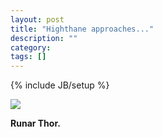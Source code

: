 ```yaml
---
layout: post
title: "Highthane approaches..."
description: ""
category: 
tags: []
---
```

{% include JB/setup %}

<img src="http://i.imgur.com/0AN5n.jpg">

<strong>Runar Thor. </strong>
